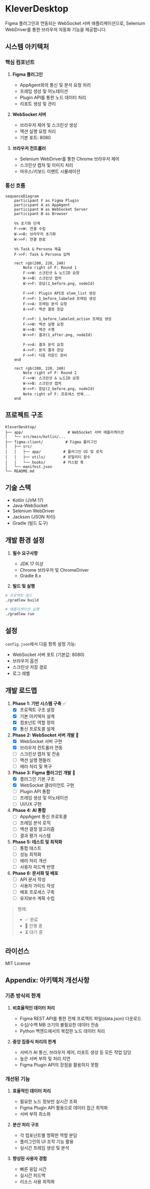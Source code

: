 # KleverDesktop

Figma 플러그인과 연동되는 WebSocket 서버 애플리케이션으로, Selenium WebDriver를 통한 브라우저 자동화 기능을 제공합니다.

## 시스템 아키텍처

### 핵심 컴포넌트
1. **Figma 플러그인**
   - AppAgent와의 통신 및 분석 요청 처리
   - 프레임 생성 및 어노테이션
   - Plugin API를 통한 노드 데이터 처리
   - 리포트 생성 및 관리

2. **WebSocket 서버**
   - 브라우저 제어 및 스크린샷 생성
   - 액션 실행 요청 처리
   - 기본 포트: 8080

3. **브라우저 컨트롤러**
   - Selenium WebDriver를 통한 Chrome 브라우저 제어
   - 스크린샷 캡처 및 이미지 처리
   - 마우스/키보드 이벤트 시뮬레이션

### 통신 흐름

```mermaid
sequenceDiagram
    participant F as Figma Plugin
    participant A as AppAgent
    participant W as WebSocket Server
    participant B as Browser

    %% 초기화 단계
    F->>W: 연결 수립
    W->>B: 브라우저 초기화
    W->>F: 연결 완료

    %% Task & Persona 제출
    F->>F: Task & Persona 입력
    
    rect rgb(200, 220, 240)
        Note right of F: Round 1
        F->>W: 스크린샷 & 노드ID 요청
        W->>B: 스크린샷 캡처
        W->>F: 응답(1_before.png, nodeId)
        
        F->>F: Plugin API로 elem_list 생성
        F->>F: 1_before_labeled 프레임 생성
        F->>A: 프레임 분석 요청
        A->>F: 액션 결정 응답
        
        F->>F: 1_before_labeled_action 프레임 생성
        F->>W: 액션 실행 요청
        W->>B: 액션 수행
        W->>F: 결과(1_after.png, nodeId)
        
        F->>A: 결과 분석 요청
        A->>F: 분석 결과 응답
        F->>F: 다음 라운드 준비
    end

    rect rgb(200, 220, 240)
        Note right of F: Round 2
        F->>W: 스크린샷 & 노드ID 요청
        W->>B: 스크린샷 캡처
        W->>F: 응답(2_before.png, nodeId)
        Note right of F: 프로세스 반복...
    end
```

## 프로젝트 구조
```
KleverDesktop/
├── app/                    # WebSocket 서버 애플리케이션
│   └── src/main/kotlin/...
├── figma-client/          # Figma 플러그인
│   ├── src/
│   │   ├── app/          # 플러그인 UI 및 로직
│   │   ├── utils/        # 유틸리티 함수
│   │   └── hooks/        # 커스텀 훅
│   └── manifest.json
└── README.md
```

## 기술 스택
- Kotlin (JVM 17)
- Java-WebSocket
- Selenium WebDriver
- Jackson (JSON 처리)
- Gradle (빌드 도구)

## 개발 환경 설정
1. **필수 요구사항**
   - JDK 17 이상
   - Chrome 브라우저 및 ChromeDriver
   - Gradle 8.x

2. **빌드 및 실행**
```bash
# 프로젝트 빌드
./gradlew build

# 애플리케이션 실행
./gradlew run
```

## 설정
`config.json`에서 다음 항목 설정 가능:
- WebSocket 서버 포트 (기본값: 8080)
- 브라우저 옵션
- 스크린샷 저장 경로
- 로그 레벨

## 개발 로드맵

1. **Phase 1: 기반 시스템 구축** ✅
   - [x] 프로젝트 구조 설정
   - [x] 기본 아키텍처 설계
   - [x] 컴포넌트 역할 정의
   - [x] 통신 프로토콜 설계

2. **Phase 2: WebSocket 서버 개발** 🚧
   - [x] WebSocket 서버 구현
   - [x] 브라우저 컨트롤러 연동
   - [ ] 스크린샷 캡처 및 전송
   - [ ] 액션 실행 핸들러
   - [ ] 에러 처리 및 복구

3. **Phase 3: Figma 플러그인 개발** 🚧
   - [x] 플러그인 기본 구조
   - [x] WebSocket 클라이언트 구현
   - [ ] Plugin API 통합
   - [ ] 프레임 생성 및 어노테이션
   - [ ] UI/UX 구현

4. **Phase 4: AI 통합**
   - [ ] AppAgent 통신 프로토콜
   - [ ] 프레임 분석 로직
   - [ ] 액션 결정 알고리즘
   - [ ] 결과 평가 시스템

5. **Phase 5: 테스트 및 최적화**
   - [ ] 통합 테스트
   - [ ] 성능 최적화
   - [ ] 에러 처리 개선
   - [ ] 사용자 피드백 반영

6. **Phase 6: 문서화 및 배포**
   - [ ] API 문서 작성
   - [ ] 사용자 가이드 작성
   - [ ] 배포 프로세스 구축
   - [ ] 유지보수 계획 수립

> 범례:
> - ✅ 완료
> - 🚧 진행 중
> - ⏳ 대기 중

## 라이선스
MIT License

## Appendix: 아키텍처 개선사항

### 기존 방식의 한계
1. **비효율적인 데이터 처리**
   - Figma REST API를 통한 전체 프로젝트 파일(data.json) 다운로드
   - 수십/수백 MB 크기의 불필요한 데이터 전송
   - Python 백엔드에서의 복잡한 노드 데이터 처리

2. **중앙 집중식 처리의 한계**
   - 서버가 AI 통신, 브라우저 제어, 리포트 생성 등 모든 작업 담당
   - 높은 서버 부하 및 처리 지연
   - Figma Plugin API의 장점을 활용하지 못함

### 개선된 기능
1. **효율적인 데이터 처리**
   - 필요한 노드 정보만 실시간 조회
   - Figma Plugin API 활용으로 데이터 접근 최적화
   - 서버 부하 최소화

2. **분산 처리 구조**
   - 각 컴포넌트별 명확한 역할 분담
   - 플러그인의 UI 조작 기능 활용
   - 실시간 프레임 생성 및 분석

3. **향상된 사용자 경험**
   - 빠른 응답 시간
   - 실시간 피드백
   - 리소스 사용 최적화